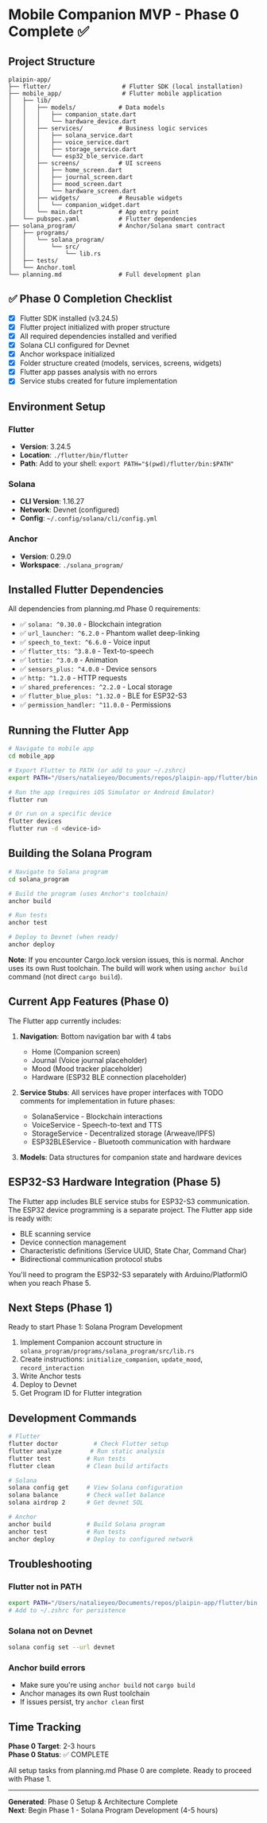 # Mobile Companion MVP - Phase 0 Complete ✅

## Project Structure

```
plaipin-app/
├── flutter/                    # Flutter SDK (local installation)
├── mobile_app/                 # Flutter mobile application
│   ├── lib/
│   │   ├── models/            # Data models
│   │   │   ├── companion_state.dart
│   │   │   └── hardware_device.dart
│   │   ├── services/          # Business logic services
│   │   │   ├── solana_service.dart
│   │   │   ├── voice_service.dart
│   │   │   ├── storage_service.dart
│   │   │   └── esp32_ble_service.dart
│   │   ├── screens/           # UI screens
│   │   │   ├── home_screen.dart
│   │   │   ├── journal_screen.dart
│   │   │   ├── mood_screen.dart
│   │   │   └── hardware_screen.dart
│   │   ├── widgets/           # Reusable widgets
│   │   │   └── companion_widget.dart
│   │   └── main.dart          # App entry point
│   └── pubspec.yaml           # Flutter dependencies
├── solana_program/            # Anchor/Solana smart contract
│   ├── programs/
│   │   └── solana_program/
│   │       └── src/
│   │           └── lib.rs
│   ├── tests/
│   └── Anchor.toml
└── planning.md                # Full development plan
```

## ✅ Phase 0 Completion Checklist

- [x] Flutter SDK installed (v3.24.5)
- [x] Flutter project initialized with proper structure
- [x] All required dependencies installed and verified
- [x] Solana CLI configured for Devnet
- [x] Anchor workspace initialized
- [x] Folder structure created (models, services, screens, widgets)
- [x] Flutter app passes analysis with no errors
- [x] Service stubs created for future implementation

## Environment Setup

### Flutter
- **Version**: 3.24.5
- **Location**: `./flutter/bin/flutter`
- **Path**: Add to your shell: `export PATH="$(pwd)/flutter/bin:$PATH"`

### Solana
- **CLI Version**: 1.16.27
- **Network**: Devnet (configured)
- **Config**: `~/.config/solana/cli/config.yml`

### Anchor
- **Version**: 0.29.0
- **Workspace**: `./solana_program/`

## Installed Flutter Dependencies

All dependencies from planning.md Phase 0 requirements:

- ✅ `solana: ^0.30.0` - Blockchain integration
- ✅ `url_launcher: ^6.2.0` - Phantom wallet deep-linking
- ✅ `speech_to_text: ^6.6.0` - Voice input
- ✅ `flutter_tts: ^3.8.0` - Text-to-speech
- ✅ `lottie: ^3.0.0` - Animation
- ✅ `sensors_plus: ^4.0.0` - Device sensors
- ✅ `http: ^1.2.0` - HTTP requests
- ✅ `shared_preferences: ^2.2.0` - Local storage
- ✅ `flutter_blue_plus: ^1.32.0` - BLE for ESP32-S3
- ✅ `permission_handler: ^11.0.0` - Permissions

## Running the Flutter App

```bash
# Navigate to mobile app
cd mobile_app

# Export Flutter to PATH (or add to your ~/.zshrc)
export PATH="/Users/natalieyeo/Documents/repos/plaipin-app/flutter/bin:$PATH"

# Run the app (requires iOS Simulator or Android Emulator)
flutter run

# Or run on a specific device
flutter devices
flutter run -d <device-id>
```

## Building the Solana Program

```bash
# Navigate to Solana program
cd solana_program

# Build the program (uses Anchor's toolchain)
anchor build

# Run tests
anchor test

# Deploy to Devnet (when ready)
anchor deploy
```

**Note**: If you encounter Cargo.lock version issues, this is normal. Anchor uses its own Rust toolchain. The build will work when using `anchor build` command (not direct `cargo build`).

## Current App Features (Phase 0)

The Flutter app currently includes:

1. **Navigation**: Bottom navigation bar with 4 tabs
   - Home (Companion screen)
   - Journal (Voice journal placeholder)
   - Mood (Mood tracker placeholder)
   - Hardware (ESP32 BLE connection placeholder)

2. **Service Stubs**: All services have proper interfaces with TODO comments for implementation in future phases:
   - SolanaService - Blockchain interactions
   - VoiceService - Speech-to-text and TTS
   - StorageService - Decentralized storage (Arweave/IPFS)
   - ESP32BLEService - Bluetooth communication with hardware

3. **Models**: Data structures for companion state and hardware devices

## ESP32-S3 Hardware Integration (Phase 5)

The Flutter app includes BLE service stubs for ESP32-S3 communication. The ESP32 device programming is a separate project. The Flutter app side is ready with:

- BLE scanning service
- Device connection management
- Characteristic definitions (Service UUID, State Char, Command Char)
- Bidirectional communication protocol stubs

You'll need to program the ESP32-S3 separately with Arduino/PlatformIO when you reach Phase 5.

## Next Steps (Phase 1)

Ready to start Phase 1: Solana Program Development

1. Implement Companion account structure in `solana_program/programs/solana_program/src/lib.rs`
2. Create instructions: `initialize_companion`, `update_mood`, `record_interaction`
3. Write Anchor tests
4. Deploy to Devnet
5. Get Program ID for Flutter integration

## Development Commands

```bash
# Flutter
flutter doctor          # Check Flutter setup
flutter analyze        # Run static analysis
flutter test          # Run tests
flutter clean         # Clean build artifacts

# Solana
solana config get     # View Solana configuration
solana balance        # Check wallet balance
solana airdrop 2      # Get devnet SOL

# Anchor
anchor build          # Build Solana program
anchor test           # Run tests
anchor deploy         # Deploy to configured network
```

## Troubleshooting

### Flutter not in PATH
```bash
export PATH="/Users/natalieyeo/Documents/repos/plaipin-app/flutter/bin:$PATH"
# Add to ~/.zshrc for persistence
```

### Solana not on Devnet
```bash
solana config set --url devnet
```

### Anchor build errors
- Make sure you're using `anchor build` not `cargo build`
- Anchor manages its own Rust toolchain
- If issues persist, try `anchor clean` first

## Time Tracking

**Phase 0 Target**: 2-3 hours  
**Phase 0 Status**: ✅ COMPLETE

All setup tasks from planning.md Phase 0 are complete. Ready to proceed with Phase 1.

---

**Generated**: Phase 0 Setup & Architecture Complete  
**Next**: Begin Phase 1 - Solana Program Development (4-5 hours)

